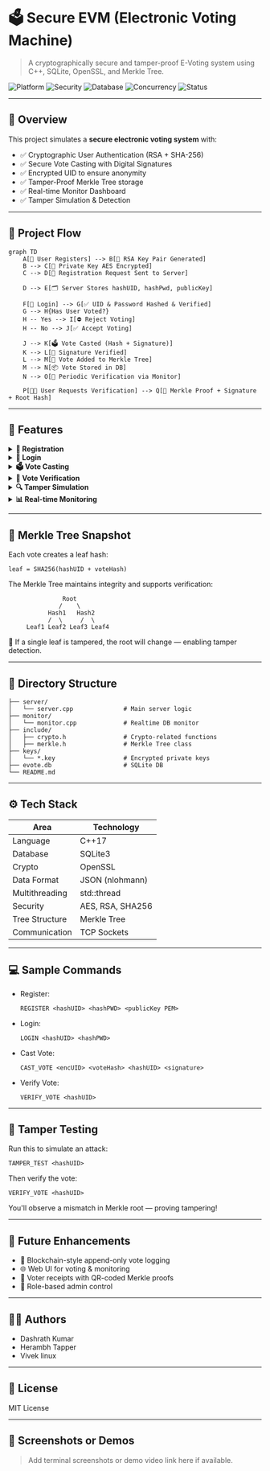 
# 🗳️ Secure EVM (Electronic Voting Machine)

> A cryptographically secure and tamper-proof E-Voting system using C++, SQLite, OpenSSL, and Merkle Tree.

![Platform](https://img.shields.io/badge/Platform-C++%20%7C%20Linux-blue)
![Security](https://img.shields.io/badge/Security-Cryptographic-green)
![Database](https://img.shields.io/badge/Database-SQLite-lightgrey)
![Concurrency](https://img.shields.io/badge/Multithreading-Enabled-purple)
![Status](https://img.shields.io/badge/Status-Active-brightgreen)

---

## 🧠 Overview

This project simulates a **secure electronic voting system** with:

- ✅ Cryptographic User Authentication (RSA + SHA-256)
- ✅ Secure Vote Casting with Digital Signatures
- ✅ Encrypted UID to ensure anonymity
- ✅ Tamper-Proof Merkle Tree storage
- ✅ Real-time Monitor Dashboard
- ✅ Tamper Simulation & Detection

---

## 🚀 Project Flow

```mermaid
graph TD
    A[🧑 User Registers] --> B[🔐 RSA Key Pair Generated]
    B --> C[🔏 Private Key AES Encrypted]
    C --> D[📨 Registration Request Sent to Server]

    D --> E[🗂️ Server Stores hashUID, hashPwd, publicKey]
    
    F[🔐 Login] --> G[✅ UID & Password Hashed & Verified]
    G --> H{Has User Voted?}
    H -- Yes --> I[⛔ Reject Voting]
    H -- No --> J[✅ Accept Voting]

    J --> K[🗳️ Vote Casted (Hash + Signature)]
    K --> L[🧾 Signature Verified]
    L --> M[🌲 Vote Added to Merkle Tree]
    M --> N[📦 Vote Stored in DB]
    N --> O[🧠 Periodic Verification via Monitor]

    P[👨‍💻 User Requests Verification] --> Q[🧩 Merkle Proof + Signature + Root Hash]
```

---

## 🔐 Features

<details>
  <summary><strong>📝 Registration</strong></summary>

- User provides UID & password
- RSA Key Pair is generated
- Public key is sent to the server
- Private key is AES encrypted and saved locally

</details>

<details>
  <summary><strong>🔐 Login</strong></summary>

- UID and password are hashed and verified
- User is allowed to vote if not already voted

</details>

<details>
  <summary><strong>🗳️ Vote Casting</strong></summary>

- Vote is hashed and signed using private key
- Server verifies signature using stored public key
- Vote is stored securely
- Merkle Tree updated with vote

</details>

<details>
  <summary><strong>🧩 Vote Verification</strong></summary>

- Client requests Merkle proof
- Server provides:
  - voteHash, leafHash, Merkle path
  - Signature and root hash
- Client verifies inclusion and signature

</details>

<details>
  <summary><strong>🔍 Tamper Simulation</strong></summary>

- `TAMPER_TEST` command modifies vote hash
- Verifier detects change in Merkle root or invalid proof

</details>

<details>
  <summary><strong>📊 Real-time Monitoring</strong></summary>

- `monitor.cpp` refreshes every 15 sec
- Displays:
  - All registered users
  - All votes and distribution
  - % votes per party

</details>

---

## 🧬 Merkle Tree Snapshot

Each vote creates a leaf hash:
```
leaf = SHA256(hashUID + voteHash)
```

The Merkle Tree maintains integrity and supports verification:
```text
               Root
              /    \
           Hash1   Hash2
           /  \     /  \
     Leaf1 Leaf2 Leaf3 Leaf4
```

📌 If a single leaf is tampered, the root will change — enabling tamper detection.

---

## 📁 Directory Structure

```
├── server/
│   └── server.cpp              # Main server logic
├── monitor/
│   └── monitor.cpp             # Realtime DB monitor
├── include/
│   ├── crypto.h                # Crypto-related functions
│   ├── merkle.h                # Merkle Tree class
├── keys/
│   └── *.key                   # Encrypted private keys
├── evote.db                    # SQLite DB
└── README.md
```

---

## ⚙️ Tech Stack

| Area             | Technology     |
|------------------|----------------|
| Language         | C++17          |
| Database         | SQLite3        |
| Crypto           | OpenSSL        |
| Data Format      | JSON (nlohmann)|
| Multithreading   | std::thread    |
| Security         | AES, RSA, SHA256|
| Tree Structure   | Merkle Tree    |
| Communication    | TCP Sockets    |

---

## 💻 Sample Commands

- Register:
  ```
  REGISTER <hashUID> <hashPWD> <publicKey PEM>
  ```
- Login:
  ```
  LOGIN <hashUID> <hashPWD>
  ```
- Cast Vote:
  ```
  CAST_VOTE <encUID> <voteHash> <hashUID> <signature>
  ```
- Verify Vote:
  ```
  VERIFY_VOTE <hashUID>
  ```

---

## 🧪 Tamper Testing

Run this to simulate an attack:
```
TAMPER_TEST <hashUID>
```

Then verify the vote:
```
VERIFY_VOTE <hashUID>
```
You'll observe a mismatch in Merkle root — proving tampering!

---

## 🧠 Future Enhancements

- 🔄 Blockchain-style append-only vote logging
- 🌐 Web UI for voting & monitoring
- 🧾 Voter receipts with QR-coded Merkle proofs
- 🔎 Role-based admin control

---

## 👨‍💻 Authors

- Dashrath Kumar
- Herambh Tapper
- Vivek linux

---

## 📜 License

MIT License

---

## 🎯 Screenshots or Demos

> Add terminal screenshots or demo video link here if available.
